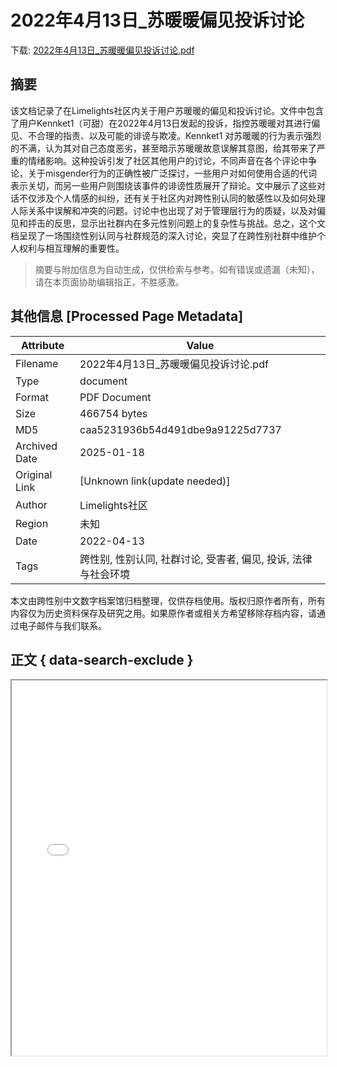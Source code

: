 # 2022年4月13日_苏暖暖偏见投诉讨论

<!-- tcd_download_link -->
下载: <a href="../2022年4月13日_苏暖暖偏见投诉讨论.pdf" download>2022年4月13日_苏暖暖偏见投诉讨论.pdf</a>
<!-- tcd_download_link_end -->

## 摘要

<!-- tcd_abstract -->
该文档记录了在Limelights社区内关于用户苏暖暖的偏见和投诉讨论。文件中包含了用户Kennket1（可甜）在2022年4月13日发起的投诉，指控苏暖暖对其进行偏见、不合理的指责、以及可能的诽谤与欺凌。Kennket1 对苏暖暖的行为表示强烈的不满，认为其对自己态度恶劣，甚至暗示苏暖暖故意误解其意图，给其带来了严重的情绪影响。这种投诉引发了社区其他用户的讨论，不同声音在各个评论中争论，关于misgender行为的正确性被广泛探讨，一些用户对如何使用合适的代词表示关切，而另一些用户则围绕该事件的诽谤性质展开了辩论。文中展示了这些对话不仅涉及个人情感的纠纷，还有关于社区内对跨性别认同的敏感性以及如何处理人际关系中误解和冲突的问题。讨论中也出现了对于管理层行为的质疑，以及对偏见和抨击的反思，显示出社群内在多元性别问题上的复杂性与挑战。总之，这个文档呈现了一场围绕性别认同与社群规范的深入讨论，突显了在跨性别社群中维护个人权利与相互理解的重要性。

<!-- tcd_abstract_end -->

> 摘要与附加信息为自动生成，仅供检索与参考。如有错误或遗漏（未知），请在本页面协助编辑指正，不胜感激。

## 其他信息 [Processed Page Metadata]

| Attribute       | Value                                  |
|-----------------|----------------------------------------|
| Filename        | 2022年4月13日_苏暖暖偏见投诉讨论.pdf                             |
| Type            | document                                 |
| Format          | PDF Document                               |
| Size            | 466754 bytes                           |
| MD5             | caa5231936b54d491dbe9a91225d7737                                  |
| Archived Date   | 2025-01-18                             |
| Original Link   | [Unknown link(update needed)]                         |
| Author          | Limelights社区                               |
| Region          | 未知                               |
| Date            | 2022-04-13                                 |
| Tags            | 跨性别, 性别认同, 社群讨论, 受害者, 偏见, 投诉, 法律与社会环境                                 |

本文由跨性别中文数字档案馆归档整理，仅供存档使用。版权归原作者所有，所有内容仅为历史资料保存及研究之用。如果原作者或相关方希望移除存档内容，请通过电子邮件与我们联系。

## 正文 { data-search-exclude }

<!-- tcd_main_text -->
<iframe src="../2022年4月13日_苏暖暖偏见投诉讨论.pdf" width="100%" height="600px">
    <p>无法显示PDF，请下载查看。</p>
</iframe>
<!-- tcd_main_text_end -->

